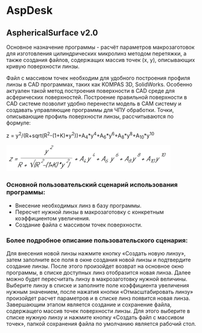 # AspDesk
## **AsphericalSurface v2.0**

Основное назначение программы - расчёт параметров макрозаготовок для изготовления цилиндрических микролинз методом перетяжки, а также создания файлов, содержащих массив точек (x, y), описывающих кривую поверхности линзы.


Файл с массивом точек необходим для удобного построения профиля линзы в CAD программах, таких как KOMPAS 3D, SolidWorks. Особенно актуален такой метод построения поверхности в CAD среде для асферических поверхностей. Построение правильной поверхности в CAD системе позволит удобно перенести модель в CAM систему и создавать управляющие программы для ЧПУ обработки.
Точки, описывающие профиль поверхности линзы, рассчитываются по формуле:

z = y<sup>2</sup>/(R+sqrt(R<sup>2</sup>-(1+K)*y<sup>2</sup>))+A<sub>4</sub>*y<sup>4</sup>+A<sub>6</sub>*y<sup>6</sup>+A<sub>8</sub>*y<sup>8</sup>+A<sub>10</sub>*y<sup>10</sup>

![Формула](AsphericalSurface\AsphericalSurface\img\formula.png)

### **Основной пользовательский сценарий использования программы:**
* Внесение необходимых линз в базу программы.
* Пересчет нужной линзы в макрозаготовку с конкретным коэффициентом увеличения.
* Создание файла с массивом точек поверхности.


### **Более подробное описание пользовательского сценария:**


Для внесения новой линзы нажмите кнопку «Создать новую линзу», затем заполните все поля в окне создания новой линзы и подтвердите создание линзы.
После этого произойдет возврат на основное окно программы, в списке доступных линз отобразится новая линза. Далее можно будет пересчитать линзу в макрозаготовку нужной величины. Выберите линзу в списке и заполните поле коэффициента увеличения нужным значением, после нажатия кнопки «Отмасштабировать линзу» произойдет расчет параметров и в списке линз появится новая линза.
Завершающим этапом является создание и сохранение файла, содержащего массив точек поверхности линзы. Для этого выберите в списке нужную линзу и нажмите кнопку «Создать файл с массивом точек», папкой сохранения файла по умолчанию является рабочий стол.


